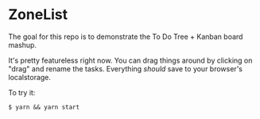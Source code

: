 # ZoneList

The goal for this repo is to demonstrate the 
To Do Tree + Kanban board mashup.

It's pretty featureless right now.
You can drag things around by clicking on "drag" and
rename the tasks. Everything *should* save to your browser's
localstorage.

To try it:
```
$ yarn && yarn start
```

